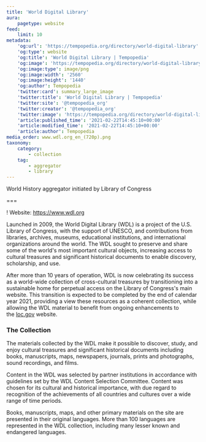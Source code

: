 ```yaml
---
title: 'World Digital Library'
aura:
    pagetype: website
feed:
    limit: 10
metadata:
    'og:url': 'https://tempopedia.org/directory/world-digital-library'
    'og:type': website
    'og:title': 'World Digital Library | Tempopedia'
    'og:image': 'https://tempopedia.org/directory/world-digital-library/www.wdl.org_en_(720p).png'
    'og:image:type': image/png
    'og:image:width': '2560'
    'og:image:height': '1440'
    'og:author': Tempopedia
    'twitter:card': summary_large_image
    'twitter:title': 'World Digital Library | Tempopedia'
    'twitter:site': '@tempopedia_org'
    'twitter:creator': '@tempopedia_org'
    'twitter:image': 'https://tempopedia.org/directory/world-digital-library/www.wdl.org_en_(720p).png'
    'article:published_time': '2021-02-22T14:45:10+00:00'
    'article:modified_time': '2021-02-22T14:45:10+00:00'
    'article:author': Tempopedia
media_order: www.wdl.org_en_(720p).png
taxonomy:
    category:
        - collection
    tag:
        - aggregator
        - library
---
```


World History aggregator initiated by Library of Congress

===

! Website: https://www.wdl.org

Launched in 2009, the World Digital Library (WDL) is a project of the U.S. Library of Congress, with the support of UNESCO, and contributions from libraries, archives, museums, educational institutions, and international organizations around the world. The WDL sought to preserve and share some of the world's most important cultural objects, increasing access to cultural treasures and significant historical documents to enable discovery, scholarship, and use.

After more than 10 years of operation, WDL is now celebrating its success as a world-wide collection of cross-cultural treasures by transitioning into a sustainable home for perpetual access on the Library of Congress's main website. This transition is expected to be completed by the end of calendar year 2021, providing a view these resources as a coherent collection, while allowing the WDL material to benefit from ongoing enhancements to the [loc.gov](https://www.loc.gov/) website.

### The Collection

The materials collected by the WDL make it possible to discover, study, and enjoy cultural treasures and significant historical documents including books, manuscripts, maps, newspapers, journals, prints and photographs, sound recordings, and films.

Content in the WDL was selected by partner institutions in accordance with guidelines set by the WDL Content Selection Committee. Content was chosen for its cultural and historical importance, with due regard to recognition of the achievements of all countries and cultures over a wide range of time periods.

Books, manuscripts, maps, and other primary materials on the site are presented in their original languages. More than 100 languages are represented in the WDL collection, including many lesser known and endangered languages.
